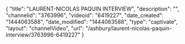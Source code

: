 {
    "title": "LAURENT-NICOLAS PAQUIN INTERVIEW",
    "description": "",
    "channelid": "3763996",
    "videoid": "6419227",
    "date_created": "1444063588",
    "date_modified": "1444063588",
    "type": "captivate",
    "layout": "channelVideo",
    "url": "\/ashbury\/laurent-nicolas-paquin-interview\/3763996-6419227"
}